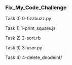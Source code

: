 ### Fix_My_Code_Challenge 

Task 0) 0-fizzbuzz.py

Task 1) 1-print_square.js

Task 2) 2-sort.rb

Task 3) 3-user.py

Task 4) 4-delete_dnodeint/

